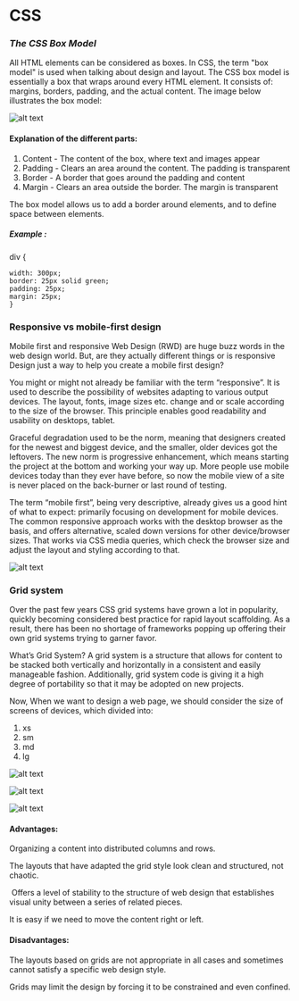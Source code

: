 # CSS
### *The CSS Box Model*
All HTML elements can be considered as boxes. In CSS, the term "box model" is used when talking about design and layout.
The CSS box model is essentially a box that wraps around every HTML element. It consists of: margins, borders, padding, and the actual content. The image below illustrates the box model:

![alt text](https://scontent-fra3-1.xx.fbcdn.net/v/t34.0-12/16426776_744692855693093_1436418574_n.jpg?oh=7ebec5afa81a8bca7649eb19f0841d16&oe=5891AC86)

#### Explanation of the different parts:

1. Content - The content of the box, where text and images appear
2. Padding - Clears an area around the content. The padding is transparent
3. Border - A border that goes around the padding and content
4. Margin - Clears an area outside the border. The margin is transparent

The box model allows us to add a border around elements, and to define space between elements.

##### Example :

div {

    width: 300px;
    border: 25px solid green;
    padding: 25px;
    margin: 25px;
    }




### Responsive vs mobile-first design

Mobile first and responsive Web Design (RWD) are huge buzz words in the web design world. But, are they actually different things or is responsive Design just a way to help you create a mobile first design?

You might or might not already be familiar with the term “responsive”. It is used to describe the possibility of websites adapting to various output devices. The layout, fonts, image sizes etc. change and or scale according to the size of the browser. This principle enables good readability and usability on desktops, tablet.

Graceful degradation used to be the norm, meaning that designers created for the newest and biggest device, and the smaller, older devices got the leftovers. The new norm is progressive enhancement, which means starting the project at the bottom and working your way up. More people use mobile devices today than they ever have before, so now the mobile view of a site is never placed on the back-burner or last round of testing.

The term “mobile first”, being very descriptive, already gives us a good hint of what to expect: primarily focusing on development for mobile devices. The common responsive approach works with the desktop browser as the basis, and offers alternative, scaled down versions for other device/browser sizes. That works via CSS media queries, which check the browser size and adjust the layout and styling according to that.



![alt text](http://metamonks.com/wp-content/uploads/responsive-vs-mobile-first-webdesign-022-1024x689.png "Responsive vs mobile-first design")

### Grid system

Over the past few years CSS grid systems have grown a lot in popularity, quickly becoming considered best practice for rapid layout scaffolding. As a result, there has been no shortage of frameworks popping up offering their own grid systems trying to garner favor.

What’s Grid System?
A grid system is a structure that allows for content to be stacked both vertically and horizontally in a consistent and easily manageable fashion. Additionally, grid system code is giving it a high degree of portability so that it may be adopted on new projects.


Now, When we want to design a web page, we should consider the size of screens of devices, which divided into:
1. xs 
2. sm 
3. md 
4. lg

![alt text](https://scontent-fra3-1.xx.fbcdn.net/v/t35.0-12/16388602_1839734452907384_288964415_o.png?oh=0b255e1a7d1b3815cec1e91571cef459&oe=58914AF4 "Medium & Large")

![alt text](https://scontent-fra3-1.xx.fbcdn.net/v/t35.0-12/16409761_1839734462907383_893359892_o.png?oh=6e635475f8b19ee5a3048703e0ba4b7f&oe=58914AC0 "small devices ")

![alt text](https://scontent-fra3-1.xx.fbcdn.net/v/t35.0-12/16409369_1839734456240717_1914908926_o.png?oh=987dfd71d95cf130692a413c05844b44&oe=589141FF "Responsive vs mobile-first design")


#### Advantages:

 Organizing a content into distributed columns and rows.

The layouts that have adapted the grid style look clean and structured,  not chaotic.

 Offers a level of stability to the structure of web design that establishes visual unity between a series of related pieces. 

It is easy if we need to move the content right or left.

#### Disadvantages:

The layouts based on grids are not appropriate in all cases and sometimes cannot satisfy a specific web design style.

Grids may limit the design by forcing it to be constrained and even confined.










